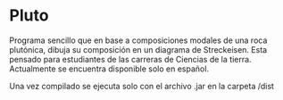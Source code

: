 Pluto
=====

Programa sencillo que en base a composiciones modales de una roca plutónica, dibuja su composición en un diagrama de Streckeisen. Esta pensado para estudiantes de las carreras de Ciencias de la tierra. Actualmente se encuentra disponible solo en español.

Una vez compilado se ejecuta solo con el archivo .jar en la carpeta /dist
